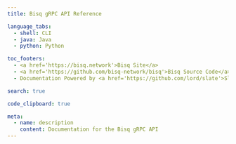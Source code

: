 ```yaml
---
title: Bisq gRPC API Reference

language_tabs:
  - shell: CLI
  - java: Java
  - python: Python

toc_footers:
  - <a href='https://bisq.network'>Bisq Site</a>
  - <a href='https://github.com/bisq-network/bisq'>Bisq Source Code</a>
  - Documentation Powered by <a href='https://github.com/lord/slate'>Slate</a>

search: true

code_clipboard: true

meta:
  - name: description
    content: Documentation for the Bisq gRPC API
---
```


